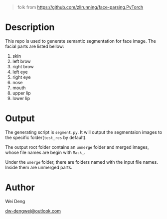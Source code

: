 > folk from https://github.com/zllrunning/face-parsing.PyTorch

# Description
This repo is used to generate semantic segmentation for face image.
The facial parts are listed bellow:
1. skin
2. left brow
3. right brow
4. left eye
5. right eye
6. nose
7. mouth
8. upper lip
9. lower lip

# Output
The generating script is `segment.py`. It will output the segmentaion images to
the specific folder(`test_res` by default).

The output root folder contains an `unmerge` folder and merged images, whose file
names are begin with `Mask_`.

Under the `umerge` folder, there are folders named with the input file names.
Inside them are unmerged parts.

# Author
Wei Deng

[dw-dengwei@outlook.com](mailto://dw-dengwei@outlook.com)
